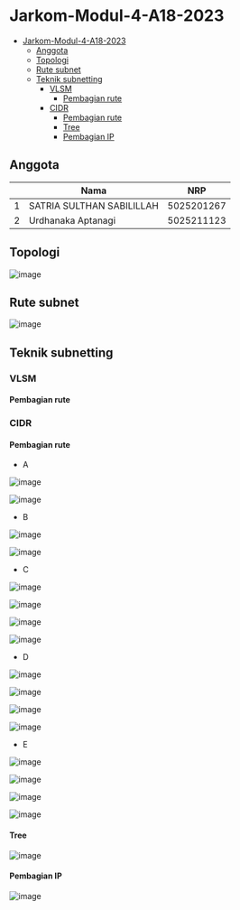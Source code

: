 # Jarkom-Modul-4-A18-2023

- [Jarkom-Modul-4-A18-2023](#jarkom-modul-4-a18-2023)
  - [Anggota](#anggota)
  - [Topologi](#topologi)
  - [Rute subnet](#rute-subnet)
  - [Teknik subnetting](#teknik-subnetting)
    - [VLSM](#vlsm)
      - [Pembagian rute](#pembagian-rute)
    - [CIDR](#cidr)
      - [Pembagian rute](#pembagian-rute-1)
      - [Tree](#tree)
      - [Pembagian IP](#pembagian-ip)

## Anggota

|     | Nama                      | NRP        |
| --- | ------------------------- | ---------- |
| 1   | SATRIA SULTHAN SABILILLAH | 5025201267 |
| 2   | Urdhanaka Aptanagi        | 5025211123 |

## Topologi

![image](https://github-production-user-asset-6210df.s3.amazonaws.com/46347836/288418514-ca9ce68f-43fb-4eb8-b9c6-30a7ffaec1c3.png?X-Amz-Algorithm=AWS4-HMAC-SHA256&X-Amz-Credential=AKIAIWNJYAX4CSVEH53A%2F20231206%2Fus-east-1%2Fs3%2Faws4_request&X-Amz-Date=20231206T141949Z&X-Amz-Expires=300&X-Amz-Signature=026b3aee4d3546a55b38f93f7cd844a9d147f01c8446f1da882e4035186ade18&X-Amz-SignedHeaders=host&actor_id=0&key_id=0&repo_id=0)

## Rute subnet

![image](https://github-production-user-asset-6210df.s3.amazonaws.com/46347836/288424601-13e04524-a380-402e-82dd-4e3873fb9e5f.png?X-Amz-Algorithm=AWS4-HMAC-SHA256&X-Amz-Credential=AKIAIWNJYAX4CSVEH53A%2F20231206%2Fus-east-1%2Fs3%2Faws4_request&X-Amz-Date=20231206T142005Z&X-Amz-Expires=300&X-Amz-Signature=e6997b9a30b0f39f99d60ff5dc312372be9c3ae5d62d9a4e960f27b440a83c17&X-Amz-SignedHeaders=host&actor_id=0&key_id=0&repo_id=0)

## Teknik subnetting

### VLSM

#### Pembagian rute

### CIDR

#### Pembagian rute

- A
  
![image](https://github-production-user-asset-6210df.s3.amazonaws.com/46347836/288431834-2f0cf90a-1818-49d1-b59f-758c6961b16a.png?X-Amz-Algorithm=AWS4-HMAC-SHA256&X-Amz-Credential=AKIAIWNJYAX4CSVEH53A%2F20231206%2Fus-east-1%2Fs3%2Faws4_request&X-Amz-Date=20231206T142016Z&X-Amz-Expires=300&X-Amz-Signature=23bac82f2d01bb975041191c2096d1e26afc39ef3224087cad5cdd98f041ec53&X-Amz-SignedHeaders=host&actor_id=0&key_id=0&repo_id=0)

![image](https://github-production-user-asset-6210df.s3.amazonaws.com/46347836/288424601-13e04524-a380-402e-82dd-4e3873fb9e5f.png?X-Amz-Algorithm=AWS4-HMAC-SHA256&X-Amz-Credential=AKIAIWNJYAX4CSVEH53A%2F20231206%2Fus-east-1%2Fs3%2Faws4_request&X-Amz-Date=20231206T142032Z&X-Amz-Expires=300&X-Amz-Signature=7f6d89843a6598104359bf0d5f7e78daef7d616ab9b33ca4ae5c91d8a012205d&X-Amz-SignedHeaders=host&actor_id=0&key_id=0&repo_id=0)

- B

![image](https://github-production-user-asset-6210df.s3.amazonaws.com/46347836/288432336-5b0c003c-91ca-40a7-901a-b9f3f0d1978c.png?X-Amz-Algorithm=AWS4-HMAC-SHA256&X-Amz-Credential=AKIAIWNJYAX4CSVEH53A%2F20231206%2Fus-east-1%2Fs3%2Faws4_request&X-Amz-Date=20231206T142043Z&X-Amz-Expires=300&X-Amz-Signature=cc39121d5e45235632911e47df434aea82a67f77092c705246dffdc1102fab29&X-Amz-SignedHeaders=host&actor_id=0&key_id=0&repo_id=0)

![image](https://github-production-user-asset-6210df.s3.amazonaws.com/46347836/288432499-db48633b-2047-4d3d-b5cb-2c8085189f9b.png?X-Amz-Algorithm=AWS4-HMAC-SHA256&X-Amz-Credential=AKIAIWNJYAX4CSVEH53A%2F20231206%2Fus-east-1%2Fs3%2Faws4_request&X-Amz-Date=20231206T142052Z&X-Amz-Expires=300&X-Amz-Signature=6a229a6549c86db35b01abe4c2f30fc92015ed49fe2d268ead69eda0f71f6685&X-Amz-SignedHeaders=host&actor_id=0&key_id=0&repo_id=0)

- C

![image](https://github-production-user-asset-6210df.s3.amazonaws.com/46347836/288432637-892e2ec5-276d-4dbd-a93a-ff21f51946b2.png?X-Amz-Algorithm=AWS4-HMAC-SHA256&X-Amz-Credential=AKIAIWNJYAX4CSVEH53A%2F20231206%2Fus-east-1%2Fs3%2Faws4_request&X-Amz-Date=20231206T142103Z&X-Amz-Expires=300&X-Amz-Signature=f7aa7ec1342f37f0041598a7cadb792706265ebc269399886f10d74d2732e610&X-Amz-SignedHeaders=host&actor_id=0&key_id=0&repo_id=0)

![image](https://github-production-user-asset-6210df.s3.amazonaws.com/46347836/288432682-9e233ee9-748f-498a-961b-a9984e812868.png?X-Amz-Algorithm=AWS4-HMAC-SHA256&X-Amz-Credential=AKIAIWNJYAX4CSVEH53A%2F20231206%2Fus-east-1%2Fs3%2Faws4_request&X-Amz-Date=20231206T142112Z&X-Amz-Expires=300&X-Amz-Signature=468af0e9a20f17757009fcaac01f5452002be485fe755bfea0ea8fd3dd0fb88b&X-Amz-SignedHeaders=host&actor_id=0&key_id=0&repo_id=0)

![image](https://github-production-user-asset-6210df.s3.amazonaws.com/46347836/288432717-0717b7bc-f106-4736-945a-f2dd03fe6c1c.png?X-Amz-Algorithm=AWS4-HMAC-SHA256&X-Amz-Credential=AKIAIWNJYAX4CSVEH53A%2F20231206%2Fus-east-1%2Fs3%2Faws4_request&X-Amz-Date=20231206T142147Z&X-Amz-Expires=300&X-Amz-Signature=b8ffc582c08cefe27bbf6e8f147181a0ca3b1aabac10913c93c1dfa799ec48c6&X-Amz-SignedHeaders=host&actor_id=0&key_id=0&repo_id=0)

![image](https://github-production-user-asset-6210df.s3.amazonaws.com/46347836/288432908-54a86351-3a6d-4313-90ab-4b957a0c6d77.png?X-Amz-Algorithm=AWS4-HMAC-SHA256&X-Amz-Credential=AKIAIWNJYAX4CSVEH53A%2F20231206%2Fus-east-1%2Fs3%2Faws4_request&X-Amz-Date=20231206T142153Z&X-Amz-Expires=300&X-Amz-Signature=bf87d282361834c99c4c2898f30c44b71ab5c1823484ccdbd4491fa2473037e6&X-Amz-SignedHeaders=host&actor_id=0&key_id=0&repo_id=0)

- D

![image](https://github-production-user-asset-6210df.s3.amazonaws.com/46347836/288432997-94e726a9-8267-4fae-94cf-a448366671fc.png?X-Amz-Algorithm=AWS4-HMAC-SHA256&X-Amz-Credential=AKIAIWNJYAX4CSVEH53A%2F20231206%2Fus-east-1%2Fs3%2Faws4_request&X-Amz-Date=20231206T142205Z&X-Amz-Expires=300&X-Amz-Signature=224cf013ae378b884f463ccfd7d1956e6f25a122f11a26a1e8281b2612f812a3&X-Amz-SignedHeaders=host&actor_id=0&key_id=0&repo_id=0)

![image](https://github-production-user-asset-6210df.s3.amazonaws.com/46347836/288433021-b6a78e5d-dcf4-497e-b16d-3fdbf1ce4e8d.png?X-Amz-Algorithm=AWS4-HMAC-SHA256&X-Amz-Credential=AKIAIWNJYAX4CSVEH53A%2F20231206%2Fus-east-1%2Fs3%2Faws4_request&X-Amz-Date=20231206T142214Z&X-Amz-Expires=300&X-Amz-Signature=f8a5ed12c9244ab21b45d69b5a036f3ae568524c3a994b402abbe5a63b30d624&X-Amz-SignedHeaders=host&actor_id=0&key_id=0&repo_id=0)

![image](https://github-production-user-asset-6210df.s3.amazonaws.com/46347836/288433067-c2e22715-bb5c-482c-8133-ae95d9bf4aec.png?X-Amz-Algorithm=AWS4-HMAC-SHA256&X-Amz-Credential=AKIAIWNJYAX4CSVEH53A%2F20231206%2Fus-east-1%2Fs3%2Faws4_request&X-Amz-Date=20231206T142224Z&X-Amz-Expires=300&X-Amz-Signature=9990a46a4b3956b855a51c399f57c2e322461754c21b8c7cb2a7648b83b5f1b5&X-Amz-SignedHeaders=host&actor_id=0&key_id=0&repo_id=0)

![image](https://github-production-user-asset-6210df.s3.amazonaws.com/46347836/288433235-1fd2bcfa-5040-432b-bf22-d3016d6219f2.png?X-Amz-Algorithm=AWS4-HMAC-SHA256&X-Amz-Credential=AKIAIWNJYAX4CSVEH53A%2F20231206%2Fus-east-1%2Fs3%2Faws4_request&X-Amz-Date=20231206T142236Z&X-Amz-Expires=300&X-Amz-Signature=b3c4f8f2bca34d1215f48cf9c448b5119debf4b8cc6f908c474d34f7fc4fd648&X-Amz-SignedHeaders=host&actor_id=0&key_id=0&repo_id=0)

- E

![image](https://github-production-user-asset-6210df.s3.amazonaws.com/46347836/288433845-5d25091b-3655-470e-a14e-03fe6dd79484.png?X-Amz-Algorithm=AWS4-HMAC-SHA256&X-Amz-Credential=AKIAIWNJYAX4CSVEH53A%2F20231206%2Fus-east-1%2Fs3%2Faws4_request&X-Amz-Date=20231206T142248Z&X-Amz-Expires=300&X-Amz-Signature=812ed4068d87bb70702c0090717da5d2629b70d556421d063010eab59f54405a&X-Amz-SignedHeaders=host&actor_id=0&key_id=0&repo_id=0)

![image](https://github-production-user-asset-6210df.s3.amazonaws.com/46347836/288433921-dc8b1cbc-fd2f-4e71-ae95-c4ae86e67c9f.png?X-Amz-Algorithm=AWS4-HMAC-SHA256&X-Amz-Credential=AKIAIWNJYAX4CSVEH53A%2F20231206%2Fus-east-1%2Fs3%2Faws4_request&X-Amz-Date=20231206T142256Z&X-Amz-Expires=300&X-Amz-Signature=e7aed564ef3671993b2acfed3cbbdd6f7ca19714c797ed8e03712b9285eb4c7d&X-Amz-SignedHeaders=host&actor_id=0&key_id=0&repo_id=0)

![image](https://github-production-user-asset-6210df.s3.amazonaws.com/46347836/288434013-08dc2297-c61a-49a5-b6d6-0783055fb787.png?X-Amz-Algorithm=AWS4-HMAC-SHA256&X-Amz-Credential=AKIAIWNJYAX4CSVEH53A%2F20231206%2Fus-east-1%2Fs3%2Faws4_request&X-Amz-Date=20231206T142306Z&X-Amz-Expires=300&X-Amz-Signature=72c8e8962f1beb09e2844af81c2fd327e6309145645af3f6ee48719f8026bdc5&X-Amz-SignedHeaders=host&actor_id=0&key_id=0&repo_id=0)

![image](https://github-production-user-asset-6210df.s3.amazonaws.com/46347836/288434385-4caa393f-9692-4716-8375-6079440c4bb7.png?X-Amz-Algorithm=AWS4-HMAC-SHA256&X-Amz-Credential=AKIAIWNJYAX4CSVEH53A%2F20231206%2Fus-east-1%2Fs3%2Faws4_request&X-Amz-Date=20231206T142316Z&X-Amz-Expires=300&X-Amz-Signature=5e1f7d86e7240bbfdfcbc282e4094b9dba69c943d9335a3044f67a394a76013b&X-Amz-SignedHeaders=host&actor_id=0&key_id=0&repo_id=0)

#### Tree

![image](https://github-production-user-asset-6210df.s3.amazonaws.com/46347836/288434981-abf7e28e-62f7-4f04-83d5-911453d8c4e6.png?X-Amz-Algorithm=AWS4-HMAC-SHA256&X-Amz-Credential=AKIAIWNJYAX4CSVEH53A%2F20231206%2Fus-east-1%2Fs3%2Faws4_request&X-Amz-Date=20231206T142330Z&X-Amz-Expires=300&X-Amz-Signature=991d8d88b96902ea12bf0f1c572bffadc0e871c0287ba5917eed42f9534b9eba&X-Amz-SignedHeaders=host&actor_id=0&key_id=0&repo_id=0)

#### Pembagian IP

![image](https://github-production-user-asset-6210df.s3.amazonaws.com/46347836/288435790-9ca33419-44fd-494d-a9a0-18457d483c7d.png?X-Amz-Algorithm=AWS4-HMAC-SHA256&X-Amz-Credential=AKIAIWNJYAX4CSVEH53A%2F20231206%2Fus-east-1%2Fs3%2Faws4_request&X-Amz-Date=20231206T142339Z&X-Amz-Expires=300&X-Amz-Signature=3602544dfc8da70d7bd36f531919995ebc91e3b1f00c5d54c9ce06145d27abc8&X-Amz-SignedHeaders=host&actor_id=0&key_id=0&repo_id=0)
